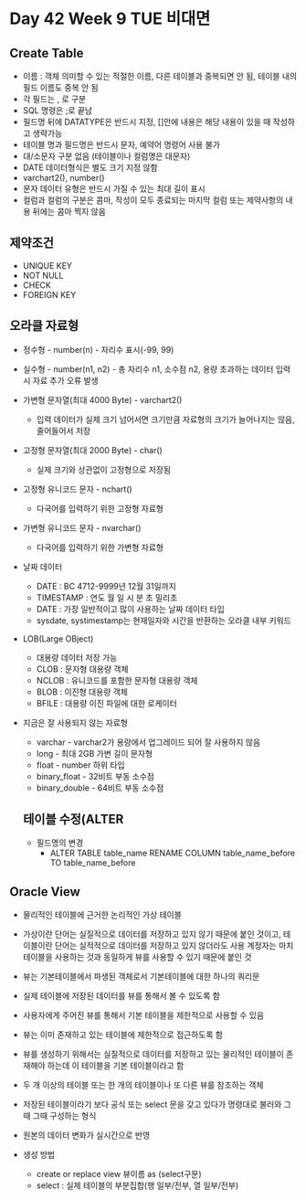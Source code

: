 # Day 42 Week 9 TUE 비대면

## Create Table
- 이름 : 객체 의미할 수 있는 적절한 이름, 다른 테이블과 중복되면 안 됨, 테이블 내의 필드 이름도 중복 안 됨
- 각 필드는 , 로 구분
- SQL 명령은 ;로 끝남
- 필드명 뒤에 DATATYPE은 반드시 지정, []안에 내용은 해당 내용이 있을 때 작성하고 생략가능
- 테이블 명과 필드명은 반드시 문자, 예약어 명령어 사용 불가
- 대/소문자 구분 없음 (테이블이나 컬럼명은 대문자)
- DATE 데이터형식은 별도 크기 지정 않함
- varchart2(), number()
- 문자 데이터 유형은 반드시 가질 수 있는 최대 길이 표시
- 컬럼과 컬럼의 구분은 콤마, 작성이 모두 종료되는 마지막 컬럼 또는 제약사항의 내용 뒤에는 콤마 찍지 않음

## 제약조건
- UNIQUE KEY
- NOT NULL
- CHECK
- FOREIGN KEY

## 오라클 자료형
- 정수형 - number(n) - 자리수 표시(-99, 99)
-  실수형 - number(n1, n2) - 총 자리수 n1, 소수점 n2, 용량 초과하는 데이터 입력 시 자료 추가 오류 발생
-  가변형 문자열(최대 4000 Byte) - varchart2()
    - 입력 데이터가 실제 크기 넘어서면 크기만큼 자료형의 크기가 늘어나지는 않음, 줄어들어서 저장
- 고정형 문자열(최대 2000 Byte) - char()
    - 실제 크기와 상관없이 고정형으로 저장됨
- 고정형 유니코드 문자 - nchart()
    - 다국어를 입력하기 위한 고정형 자료형
- 가변형 유니코드 문자 - nvarchar()
    - 다국어를 입력하기 위한 가변형 자료형
- 날짜 데이터
    - DATE : BC 4712-9999년 12월 31일까지
    - TIMESTAMP : 연도 월 일 시 분 초 밀리초
    - DATE : 가장 일반적이고 많이 사용하는 날짜 데이터 타입
    - sysdate, systimestamp는 현재일자와 시간을 반환하는 오라클 내부 키워드
- LOB(Large OBject)
    - 대용량 데이터 저장 가능
    - CLOB : 문자형 대용량 객체
    - NCLOB : 유니코드를 포함한 문자형 대용량 객체
    - BLOB : 이진형 대용량 객체
    - BFILE : 대용량 이진 파일에 대한 로케이터
- 지금은 잘 사용되지 않는 자료형
    - varchar - varchar2가 용량에서 업그레이드 되어 잘 사용하지 않음
    - long - 최대 2GB 가변 길이 문자형
    - float - number 하위 타입
    - binary_float - 32비트 부동 소수점
    - binary_double - 64비트 부동 소수점

    ## 테이블 수정(ALTER
    - 필드명의 변경
        - ALTER TABLE table_name RENAME COLUMN table_name_before TO table_name_before

## Oracle View
- 물리적인 테이블에 근거한 논리적인 가상 테이블
- 가상이란 단어는 실질적으로 데이터를 저장하고 있지 않기 때문에 붙인 것이고, 테이블이란 단어는 실적적으로 데이터를 저장하고 있지 않더라도 사용 계정자는 마치 테이블을 사용하는 것과 동일하게 뷰를 사용할 수 있기 때문에 붙인 것
- 뷰는 기본테이블에서 파생된 객체로서 기본테이블에 대한 하나의 쿼리문
- 실제 테이블에 저장된 데이터를 뷰를 통해서 볼 수 있도록 함
- 사용자에게 주어진 뷰를 통해서 기본 테이블을 제한적으로 사용할 수 있음
- 뷰는 이미 존재하고 있는 테이블에 제한적으로 접근하도록 함
- 뷰를 생성하기 위해서는 실질적으로 데이터를 저장하고 있는 물리적인 테이블이 존재해야 하는데 이 테이블을 기본 테이블이라고 함
- 두 개 이상의 테이블 또는 한 개의 테이블이나 또 다른 뷰를 참조하는 객체
- 저장된 테이블이라기 보다 공식 또는 select 문을 갖고 있다가 명령대로 불러와 그때 그때 구성하는 형식
- 원본의 데이터 변화가 실시간으로 반영

- 생성 방법
    - create or replace view 뷰이름 as (select구문)
    - select : 실제 테이블의 부분집합(행 일부/전부, 열 일부/전부)
